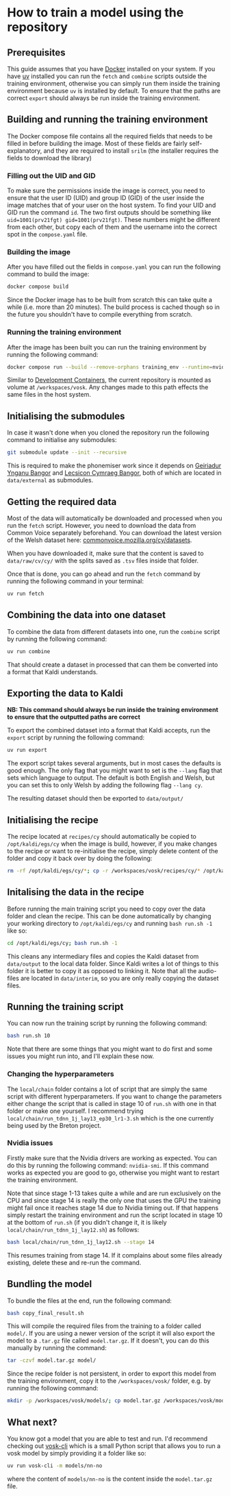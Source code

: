 # How to train a model using the repository

## Prerequisites
This guide assumes that you have [Docker](https://docs.docker.com/engine/install/) installed on your system. If you have [uv](https://docs.astral.sh/uv/) installed you can run the `fetch` and `combine` scripts outside the training environment, otherwise you can simply run them inside the training environment because `uv` is installed by default. To ensure that the paths are correct `export` should always be run inside the training environment.

## Building and running the training environment
The Docker compose file contains all the required fields that needs to be filled in before building the image. Most of these fields are fairly self-explanatory, and they are required to install `srilm` (the installer requires the fields to download the library)

### Filling out the UID and GID
To make sure the permissions inside the image is correct, you need to ensure that the user ID (UID) and group ID (GID) of the user inside the image matches that of your user on the host system. To find your UID and GID run the command `id`. The two first outputs should be something like `uid=1001(prv21fgt) gid=1001(prv21fgt)`. These numbers might be different from each other, but copy each of them and the username into the correct spot in the `compose.yaml` file. 

### Building the image
After you have filled out the fields in `compose.yaml` you can run the following command to build the image:
```sh
docker compose build
```
Since the Docker image has to be built from scratch this can take quite a while (i.e. more than 20 minutes). The build process is cached though so in the future you shouldn't have to compile everything from scratch.

### Running the training environment
After the image has been built you can run the training environment by running the following command:
```sh
docker compose run --build --remove-orphans training_env --runtime=nvidia --gpus all
```

Similar to [Development Containers](https://containers.dev/), the current repository is mounted as volume at `/workspaces/vosk`. Any changes made to this path effects the same files in the host system.

## Initialising the submodules
In case it wasn't done when you cloned the repository run the following command to initialise any submodules:
```sh
git submodule update --init --recursive
```
This is required to make the phonemiser work since it depends on [Geiriadur Ynganu Bangor](https://github.com/techiaith/geiriadur-ynganu-bangor) and [Lecsicon Cymraeg Bangor](https://github.com/techiaith/lecsicon-cymraeg-bangor), both of which are located in `data/external` as submodules.


## Getting the required data
Most of the data will automatically be downloaded and processed when you run the `fetch` script. However, you need to download the data from Common Voice separately beforehand. You can download the latest version of the Welsh dataset here: [commonvoice.mozilla.org/cy/datasets](https://commonvoice.mozilla.org/cy/datasets).

When you have downloaded it, make sure that the content is saved to `data/raw/cv/cy/` with the splits saved as `.tsv` files inside that folder.

Once that is done, you can go ahead and run the `fetch` command by running the following command in your terminal:
```sh
uv run fetch
```

## Combining the data into one dataset
To combine the data from different datasets into one, run the `combine` script by running the following command:
```sh
uv run combine
```
That should create a dataset in processed that can them be converted into a format that Kaldi understands.

## Exporting the data to Kaldi
**NB: This command should always be run inside the training environment to ensure that the outputted paths are correct**

To export the combined dataset into a format that Kaldi accepts, run the `export` script by running the following command:
```sh
uv run export
```
The export script takes several arguments, but in most cases the defaults is good enough. The only flag that you might want to set is the `--lang` flag that sets which language to output. The default is both English and Welsh, but you can set this to only Welsh by adding the following flag `--lang cy`.

The resulting dataset should then be exported to `data/output/`

## Initialising the recipe
The recipe located at `recipes/cy` should automatically be copied to `/opt/kaldi/egs/cy` when the image is build, however, if you make changes to the recipe or want to re-initialise the recipe, simply delete content of the folder and copy it back over by doing the following:
```sh
rm -rf /opt/kaldi/egs/cy/*; cp -r /workspaces/vosk/recipes/cy/* /opt/kaldi/egs/cy
```

## Initalising the data in the recipe
Before running the main training script you need to copy over the data folder and clean the recipe. This can be done automatically by changing your working directory to `/opt/kaldi/egs/cy` and running `bash run.sh -1` like so:
```sh
cd /opt/kaldi/egs/cy; bash run.sh -1
```

This cleans any intermediary files and copies the Kaldi dataset from `data/output` to the local data folder. Since Kaldi writes a lot of things to this folder it is better to copy it as opposed to linking it. Note that all the audio-files are located in `data/interim`, so you are only really copying the dataset files.

## Running the training script
You can now run the training script by running the following command:
```sh
bash run.sh 10
```

Note that there are some things that you might want to do first and some issues you might run into, and I'll explain these now.

### Changing the hyperparameters
The `local/chain` folder contains a lot of script that are simply the same script with different hyperparameters. If you want to change the parameters either change the script that is called in stage 10 of `run.sh` with one in that folder or make one yourself. I recommend trying `local/chain/run_tdnn_1j_lay13_ep30_lr1-3.sh` which is the one currently being used by the Breton project.


### Nvidia issues
Firstly make sure that the Nvidia drivers are working as expected. You can do this by running the following command: `nvidia-smi`. If this command works as expected you are good to go, otherwise you might want to restart the training environment.

Note that since stage 1-13 takes quite a while and are run exclusively on the CPU and since stage 14 is really the only one that uses the GPU the training might fail once it reaches stage 14 due to Nvidia timing out. If that happens simply restart the training environment and run the script located in stage 10 at the bottom of `run.sh` (if you didn't change it, it is likely `local/chain/run_tdnn_1j_lay12.sh`) as follows:
```sh
bash local/chain/run_tdnn_1j_lay12.sh --stage 14
```
This resumes training from stage 14. If it complains about some files already existing, delete these and re-run the command.

## Bundling the model
To bundle the files at the end, run the following command:
```sh
bash copy_final_result.sh
```
This will compile the required files from the training to a folder called `model/`. If you are using a newer version of the script it will also export the model to a `.tar.gz` file called `model.tar.gz`. If it doesn't, you can do this manually by running the command:
```sh
tar -czvf model.tar.gz model/
```

Since the recipe folder is not persistent, in order to export this model from the training environment, copy it to the `/workspaces/vosk/` folder, e.g. by running the following command:
```sh
mkdir -p /workspaces/vosk/models/; cp model.tar.gz /workspaces/vosk/models/
```
## What next?

You know got a model that you are able to test and run. I'd recommend checking out [vosk-cli](https://github.com/Cymru-Breizh-Agile-Cymru-Project/vosk-cli) which is a small Python script that allows you to run a vosk model by simply providing it a folder like so:
```sh
uv run vosk-cli -m models/nn-no
```
where the content of `models/nn-no` is the content inside the `model.tar.gz` file.